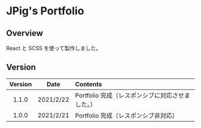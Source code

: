 # JPig's Portfolio

## Overview

React と SCSS を使って製作しました。

## Version

| Version |   Date    | Contents                             |
| :-----: | :-------: | :----------------------------------- |
|  1.1.0  | 2021/2/22 | Portfolio 完成（レスポンシブに対応させました。）                     |
|  1.0.0  | 2021/2/21 | Portfolio 完成（レスポンシブ非対応） |
